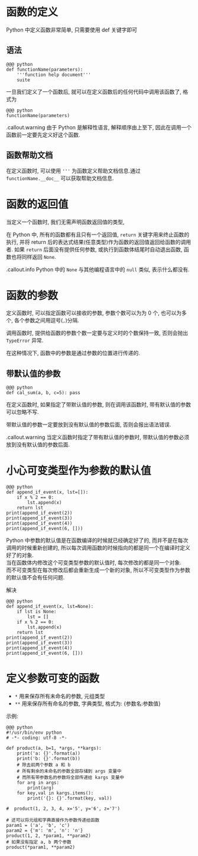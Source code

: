 <!SLIDE transition=turnUp>
# 函数的定义
Python 中定义函数非常简单, 只需要使用 def 关键字即可

## 语法

    @@@ python
    def functionName(parameters):
        '''function help document'''
        suite

一旦我们定义了一个函数后, 就可以在定义函数后的任何代码中调用该函数了, 格式为

    @@@ python
    functionName(parameters)

.callout.warning 由于 Python 是解释性语言, 解释顺序由上至下, 因此在调用一个函数前一定要先定义好这个函数.

## 函数帮助文档

在定义函数时, 可以使用 `'''` 为函数定义帮助文档信息.通过 `functionName.__doc__` 可以获取帮助文档信息.

<!SLIDE transition=turnUp>
# 函数的返回值

当定义一个函数时, 我们无需声明函数返回值的类型,

在 Python 中, 所有的函数都有且只有一个返回值, `return` 关键字用来终止函数的执行, 并将 return 后的表达式结果(任意类型)作为函数的返回值返回给函数的调用者. 如果 `return` 后面没有提供任何参数, 或执行到函数体结尾时自动退出函数, 函数也将同样返回 `None`.  

.callout.info Python 中的 `None` 与其他编程语言中的 `null` 类似, 表示什么都没有.

<!SLIDE transition=turnUp>
# 函数的参数

定义函数时, 可以指定函数可以接收的参数, 参数个数可以为为 0 个, 也可以为多个, 各个参数之间用逗号(`,`)分隔.

调用函数时, 提供给函数的参数个数一定要与定义时的个数保持一致, 否则会抛出 `TypeError` 异常.

在这种情况下, 函数中的参数是通过参数的位置进行传递的.

## 带默认值的参数

    @@@ python
    def cal_sum(a, b, c=5): pass

在定义函数时, 如果指定了带默认值的参数, 则在调用该函数时, 带有默认值的参数可以忽略不写.

带默认值的参数一定要放到没有默认值的参数后面, 否则会报出语法错误.

.callout.warning 当定义函数时指定了带有默认值的参数时, 带默认值的参数必须放到没有默认值的参数后面.

<!SLIDE transition=turnUp>
# 小心可变类型作为参数的默认值

    @@@ python
    def append_if_event(x, lst=[]):
        if x % 2 == 0:
            lst.append(x)
        return lst
    print(append_if_event(2))
    print(append_if_event(3))
    print(append_if_event(4))
    print(append_if_event(6, []))

Python 中参数的默认值是在函数编译的时候就已经确定好了的, 而并不是在每次调用的时候重新创建的, 所以每次调用函数的时候指向的都是同一个在编译时定义好了的对象.  
当在函数体内修改这个可变类型参数的默认值时, 每次修改的都是同一个对象.  
而不可变类型在每次修改后都会重新生成一个新的对象, 所以不可变类型作为参数的默认值不会有任何问题.

解决

    @@@ python
    def append_if_event(x, lst=None):
        if lst is None:
            lst = []
        if x % 2 == 0:
            lst.append(x)
        return lst
    print(append_if_event(2))
    print(append_if_event(3))
    print(append_if_event(4))
    print(append_if_event(6, []))

<!SLIDE transition=turnUp>
# 定义参数可变的函数

- `*` 用来保存所有未命名的参数, 元组类型
- `**` 用来保存所有命名的参数, 字典类型, 格式为: {参数名:参数值}

示例:

    @@@ python
    #!/usr/bin/env python
    # -*- coding: utf-8 -*-

    def product(a, b=1, *args, **kargs):
        print('a: {}'.format(a))
        print('b: {}'.format(b))
        # 除去前两个参数 a 和 b
        # 所有剩余的未命名的参数全部存储到 args 变量中
        # 而所有带参数名的参数将全部传递给 kargs 变量中
        for arg in args:
            print(arg)
        for key,val in kargs.items():
            print('{}: {}'.format(key, val))

    #  product(1, 2, 3, 4, x='5', y='6', z='7')

    # 还可以将元组和字典直接作为参数传递给函数
    param1 = ('a', 'b', 'c')
    param2 = {'m': 'm', 'n': 'n'}
    product(1, 2, *param1, **param2)
    # 如果没有指定 a, b 两个参数
    product(*param1, **param2)